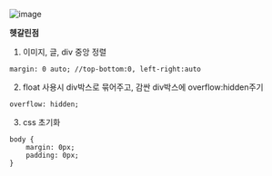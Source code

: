 ![image](https://user-images.githubusercontent.com/81915150/204144705-3897a2d6-2cb2-4c51-9f29-31dad43a3554.png)

**헷갈린점**
1. 이미지, 글, div 중앙 정렬
```
margin: 0 auto; //top-bottom:0, left-right:auto
```

2. float 사용시 div박스로 묶어주고, 감싼 div박스에 overflow:hidden주기

```
overflow: hidden;

```

3. css 초기화
```
body {
    margin: 0px;
    padding: 0px;
}
```

